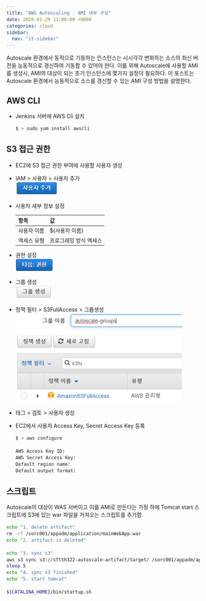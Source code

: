 ```yaml
---
title: "AWS Autoscaling - AMI 내부 구성"
date: 2020-01-29 11:00:00 +0800
categories: cloud
sidebar:
  nav: "it-sidebar"
---
```


Autoscale 환경에서 동적으로 기동하는 인스턴스는 시시각각 변화하는 소스의 최신 버전을 능동적으로 갱신하여 기동할 수 있어야 한다. 이를 위해 Autoscale에 사용할 AMI를 생성시, AMI의 대상이 되는 초기 인스턴스에 몇가지 설정이 필요하다. 이 포스트는 Autoscale 환경에서 능동적으로 소스를 갱신할 수 있는 AMI 구성 방법을 설명한다.

## AWS CLI
- Jenkins 서버에 AWS Cli 설치 <br>
  ```sh
  $ > sudo yum install awscli
  ```

## S3 접근 권한
- EC2에 S3 접근 권한 부여에 사용할 사용자 생성
- IAM > 사용자 > 사용자 추가 <br>
![IAM](/assets/images/autoscaling301.png)
- 사용자 세부 정보 설정

  | 항목 | 값 |
  | --- | --- |
  | 사용자 이름 | ${사용자 이름} |
  | 액세스 유형 | 프로그래밍 방식 엑세스 |

- 권한 설정 <br>
![IAM](/assets/images/autoscaling302.png)

- 그룹 생성 <br>
![IAM](/assets/images/autoscaling303.png)

- 정책 필터 > S3FullAccess > 그룹생성
![IAM](/assets/images/autoscaling304.png)

- 태그 > 검토 > 사용자 생성

- EC2에서 사용자 Access Key, Secret Access Key 등록
  ```sh
  $ > aws configure

  AWS Access Key ID: 
  AWS Secret Access Key:
  Default region name: 
  Default output format:
  ```
  
## 스크립트
Autoscale의 대상이 WAS 서버이고 이를 AMI로 만든다는 가정 하에 Tomcat start 스크립트에 S3에 있는 war 파일을 가져오는 스크립트를 추가함.

```sh
echo "1. delete artifact"
rm -rf /sorc001/appadm/application/mainWebApp.war
echo "2. artifact is deleted"

echo "3. sync s3"
aws s3 sync s3://sftth322-autoscale-artifact/target/ /sorc001/appadm/application
sleep 5
echo "4. sync s3 finished"
echo "5. start tomcat"

${CATALINA_HOME}/bin/startup.sh
```